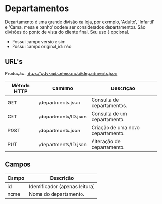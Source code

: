 # Departamentos

Departamento é uma grande divisão da loja, por exemplo, 'Adulto', 'Infantil' e 'Cama, mesa e banho' podem ser considerados departamentos. São divisões do ponto de vista do cliente final. Seu uso é opcional.

* Possui campo version: sim
* Possui campo original_id: não

## URL's

Produção: https://pdv-api.celero.mobi/departments.json

Método HTTP | Caminho | Descrição
--|--|--
GET | /departments.json | Consulta de departamentos.
GET | /departments/ID.json | Consulta de um departamento.
POST | /departments.json | Criação de uma novo departamento.
PUT | /departments/ID.json | Alteração de departamento.

## Campos

Campo | Descrição
--|--
id | Identificador (apenas leitura)
nome | Nome do departamento.
